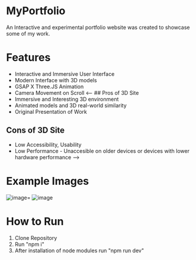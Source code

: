 


# MyPortfolio
An Interactive and experimental portfolio website was created to showcase some of my work.
# Features
- Interactive and Immersive User Interface
- Modern Interface with 3D models
- GSAP X Three.JS Animation
- Camera Movement on Scroll
<-- ## Pros of 3D Site
- Immersive and Interesting 3D environment
- Animated models and 3D real-world similarity
- Original Presentation of Work
## Cons of 3D Site
- Low Accessibility, Usability
- Low Performance - Unaccesible on older devices or devices with lower hardware performance -->
# Example Images
![image](https://github.com/ajemphilip/MyPortfolio/assets/56880827/7d597c1f-1202-4c00-9788-58f3c4352df2)=
![image](https://github.com/ajemphilip/MyPortfolio/assets/56880827/66dff52e-28d8-47b4-bebd-109104c09995)
# How to Run
1. Clone Repository
2. Run "npm i"
3. After installation of node modules run "npm run dev"

